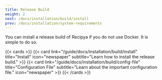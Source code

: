 ```yaml
---
title: Release Build
weight: 2
next: /docs/installation/build/install
prev: /docs/installation/system-requirements
---
```


You can install a release build of Recipya if you do not use Docker. It is simple to do so.

{{< cards >}}
    {{< card link="/guide/docs/installation/build/install"
            title="Install"
            icon="newspaper"
            subtitle="Learn how to install the release build." >}}
    {{< card link="/guide/docs/installation/build/config-file"
            title="Configuration File"
            subtitle="Learn about the important configuration file."
            icon="newspaper" >}}
{{< /cards >}}
